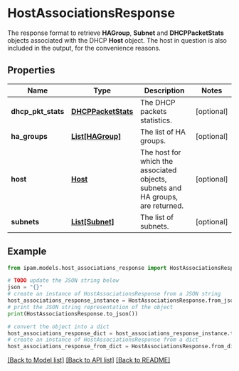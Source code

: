# HostAssociationsResponse

The response format to retrieve __HAGroup__, __Subnet__ and __DHCPPacketStats__ objects associated with the DHCP __Host__ object. The host in question is also included in the output, for the convenience reasons.

## Properties

Name | Type | Description | Notes
------------ | ------------- | ------------- | -------------
**dhcp_pkt_stats** | [**DHCPPacketStats**](DHCPPacketStats.md) | The DHCP packets statistics. | [optional] 
**ha_groups** | [**List[HAGroup]**](HAGroup.md) | The list of HA groups. | [optional] 
**host** | [**Host**](Host.md) | The host for which the associated objects, subnets and HA groups, are returned. | [optional] 
**subnets** | [**List[Subnet]**](Subnet.md) | The list of subnets. | [optional] 

## Example

```python
from ipam.models.host_associations_response import HostAssociationsResponse

# TODO update the JSON string below
json = "{}"
# create an instance of HostAssociationsResponse from a JSON string
host_associations_response_instance = HostAssociationsResponse.from_json(json)
# print the JSON string representation of the object
print(HostAssociationsResponse.to_json())

# convert the object into a dict
host_associations_response_dict = host_associations_response_instance.to_dict()
# create an instance of HostAssociationsResponse from a dict
host_associations_response_from_dict = HostAssociationsResponse.from_dict(host_associations_response_dict)
```
[[Back to Model list]](../README.md#documentation-for-models) [[Back to API list]](../README.md#documentation-for-api-endpoints) [[Back to README]](../README.md)


